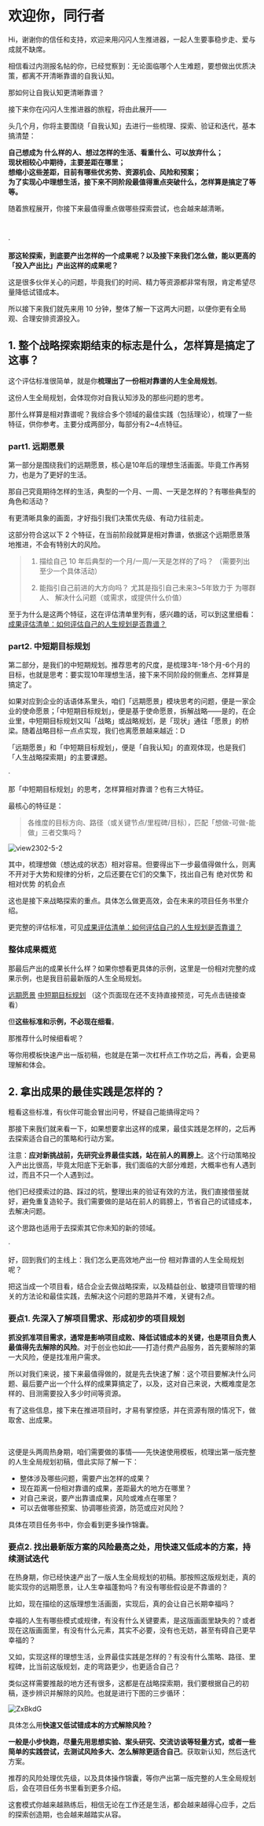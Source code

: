 # 欢迎你，同行者

Hi，谢谢你的信任和支持，欢迎来用闪闪人生推进器，一起人生要事稳步走、爱与成就不缺席。

相信看过内测报名帖的你，已经觉察到：无论面临哪个人生难题，要想做出优质决策，都离不开清晰靠谱的自我认知。


那如何让自我认知更清晰靠谱？

接下来你在闪闪人生推进器的旅程，将由此展开——

头几个月，你将主要围绕「自我认知」去进行一些梳理、探索、验证和迭代，基本搞清楚：

**自己想成为 什么样的人、想过怎样的生活、看重什么、可以放弃什么；<br />
现状相较心中期待，主要差距在哪里；<br />
想缩小这些差距，目前有哪些优劣势、资源机会、风险和预案；<br />
为了实现心中理想生活，接下来不同阶段最值得重点突破什么，怎样算是搞定了等等。**

随着旅程展开，你接下来最值得重点做哪些探索尝试，也会越来越清晰。

<br />

·

**那这轮探索，到底要产出怎样的一个成果呢？以及接下来我们怎么做，能以更高的「投入产出比」产出这样的成果呢？**

这是很多伙伴关心的问题，毕竟我们的时间、精力等资源都非常有限，肯定希望尽量降低试错成本。

所以接下来我们就先来用 10 分钟，整体了解一下这两大问题，以便你更有全局观、合理安排资源投入。

## 1. 整个战略探索期结束的标志是什么，怎样算是搞定了这事？

这个评估标准很简单，就是你**梳理出了一份相对靠谱的人生全局规划**。

这份人生全局规划，会体现你对自我认知涉及的那些问题的思考。


那什么样算是相对靠谱呢？我综合多个领域的最佳实践（包括理论），梳理了一些特征，供你参考。主要分成两部分，每部分有2~4点特征。

### part1. 远期愿景

第一部分是围绕我们的远期愿景，核心是10年后的理想生活画面。毕竟工作再努力，也是为了更好的生活。

那自己究竟期待怎样的生活，典型的一个月、一周、一天是怎样的？有哪些典型的角色和活动？

有更清晰具象的画面，才好指引我们决策优先级、有动力往前走。


这部分符合这以下 2 个特征，在当前阶段就算是相对靠谱，依据这个远期愿景落地推进，不会有特别大的风险。

> 1. 描绘自己 10 年后典型的一个月/一周/一天是怎样的了吗？
> （需要列出至少一个具体活动）
> 
> 2. 能指引自己前进的大方向吗？
> 尤其是指引自己未来3~5年致力于 为哪群人、
> 解决什么问题（或需求，或提供什么价值）

至于为什么是这两个特征，这在评估清单里列有，感兴趣的话，可以到这里细看：[成果评估清单：⁡⁢‬⁣‌​‍⁢​﻿​⁣⁤⁤⁢​⁡﻿⁡‍⁣‌​​‌⁤⁤﻿​‬‬⁢​⁢⁣‍​‬​​⁣​​​​​⁡‬​如何评估自己的人生规划是否靠谱？ ](/project/checklist)

### part2. 中短期目标规划

第二部分，是我们的中短期规划。推荐思考的尺度，是梳理3年-18个月-6个月的目标，也就是思考：要实现10年理想生活，接下来不同阶段的侧重点、怎样算是搞定了。

如果对应到企业的话语体系里头，咱们「远期愿景」模块思考的问题，便是一家企业的使命愿景；「中短期目标规划」，便是基于使命愿景，拆解战略——是的，在企业里，中短期目标规划又叫「战略」或战略规划，是「现状」通往「愿景」的桥梁。随着战略目标一点点实现，我们也离愿景越来越近：D

「远期愿景」和「中短期目标规划」，便是「自我认知」的直观体现，也是我们「人生战略探索期」的主要课题。

·

那「中短期目标规划」的思考，怎样算相对靠谱？也有三大特征。

最核心的特征是：

> 各维度的目标方向、路径（或关键节点/里程碑/目标），匹配「想做-可做-能做」三者交集吗？


![view2302-5-2](https://cdn.sunnyhuang.net/share/view2302-5-5.png?x-oss-process=image/watermark,t_3,fill_1,padx_200,pady_200,text_6Zeq6Zeq5Lq655Sf,rotate_330 ':size=240')

其中，梳理想做（想达成的状态）相对容易。但要得出下一步最值得做什么，则离不开对于大势和规律的分析，之后还要在它们的交集下，找出自己有 绝对优势 和 相对优势 的机会点

这也是接下来战略探索的重点。具体怎么做更高效，会在未来的项目任务书里介绍。

更完整的评估标准，可见[成果评估清单：⁡⁢‬⁣‌​‍⁢​﻿​⁣⁤⁤⁢​⁡﻿⁡‍⁣‌​​‌⁤⁤﻿​‬‬⁢​⁢⁣‍​‬​​⁣​​​​​⁡‬​如何评估自己的人生规划是否靠谱？ ](/project/checklist) 

### 整体成果概览

那最后产出的成果长什么样？如果你想看更具体的示例，这里是一份相对完整的成果示例，也是我目前最新版的人生全局规划。

[‍远期愿景](https://sunnylife.feishu.cn/wiki/wikcnEy7dsfx0hrcc7RJ123xceg?sheet=DQo4ZU)
[‍‬‍‌⁡‌﻿⁣‍​⁤‬‬​‌⁡⁢﻿﻿​⁤​‍‬‌⁣‍‬​‌‬⁡​​⁣⁤‍‬⁢⁢​‬​​​⁣⁤‌‌﻿中短期目标规划](https://sunnylife.feishu.cn/wiki/wikcnEy7dsfx0hrcc7RJ123xceg?sheet=y4zfOl) （这个页面现在还不支持直接预览，可先点击链接查看）


但**这些标准和示例，不必现在细看**。

那推荐什么时候细看呢？

等你用模板快速产出一版初稿，也就是在第一次杠杆点工作坊之后，再看，会更易理解和体会。

## 2. 拿出成果的最佳实践是怎样的？

粗看这些标准，有伙伴可能会冒出问号，怀疑自己能搞得定吗？

那接下来我们就来看一下，如果想要拿出这样的成果，最佳实践是怎样的，之后再去探索适合自己的策略和行动方案。

注意：**应对新挑战前，先研究业界最佳实践，站在前人的肩膀上**。这个行动策略投入产出比很高，毕竟太阳底下无新事，我们面临的大部分难题，大概率也有人遇到过，而且不只一个人遇到过。

他们已经摸索过的路、踩过的坑，整理出来的验证有效的方法，我们直接借鉴就好，避免重复造轮子。我们需要做的是站在前人的肩膀上，节省自己的试错成本，去解决问题。

这个思路也适用于去探索其它你未知的新的领域。

·

好，回到我们的主线上：我们怎么更高效地产出一份 相对靠谱的人生全局规划呢？

把这当成一个项目看，结合企业去做战略探索，以及精益创业、敏捷项目管理的相关的方法论和最佳实践，去解决这个问题的思路并不难，关键有2点。


### 要点1. 先深入了解项目需求、形成初步的项目规划



**抓没抓准项目需求，通常是影响项目成败、降低试错成本的关键，也是项目负责人最值得先去解除的风险**。对于创业也如此——打造付费产品服务，首先要解除的第一大风险，便是找准用户需求。


所以对我们来说，接下来最值得做的，就是先去快速了解：这个项目要解决什么问题、最后要产出一个什么样的成果算搞定了，以及，这对自己来说，大概难度是怎样的、目测需要投入多少时间等资源。

有了这些信息，接下来在推进项目时，才易有掌控感，并在资源有限的情况下，做取舍、出成果。

<br />

这便是头两周热身期，咱们需要做的事情——先快速使用模板，梳理出第一版完整的人生全局规划初稿，借此实际了解一下：
- 整体涉及哪些问题，需要产出怎样的成果？
- 现在距离一份相对靠谱的成果，差距最大的地方在哪里？
- 对自己来说，要产出靠谱成果，风险或难点在哪里？
- 可以去做哪些预案、协调哪些资源，防范或应对风险？

具体在项目任务书中，你会看到更多操作锦囊。

### 要点2. 找出最新版方案的风险最高之处，用快速又低成本的方案，持续测试迭代

在热身期，你已经快速产出了一版人生全局规划的初稿。那按照这版规划走，真的能实现你的远期愿景，让人生幸福蓬勃吗？有没有哪些假设是不靠谱的？

比如，现在描绘的这版理想生活画面，实现后，真的会让自己长期幸福吗？

幸福的人生有哪些模式或规律，有没有什么关键要素，是这版画面里缺失的？或者现在这版画面里，有没有什么元素，其实不必要，没有也无妨，甚至有碍自己更早幸福的？

又如，实现这样的理想生活，业界最佳实践是怎样的？有没有什么策略、路径、里程碑，比当前这版规划，走的弯路更少，也更适合自己？

类似这样需要推敲的地方还有很多，这都是在战略探索期，我们要根据自己的初稿，逐步辨识并解除的风险。也就是进行下图的三步循环：

![ZxBkdG](https://cdn.sunnyhuang.net/share/ZxBkdG.png/webp)


具体怎么用**快速又低试错成本的方式解除风险？**

**一般是小步快跑，尽量先用思想实验、案头研究、交流访谈等轻量方式，或者一些简单的实践尝试，去测试风险多大、怎么解除更适合自己**。获取新认知，然后迭代方案。

推荐的风险处理优先级，以及具体操作锦囊，等你产出第一版完整的人生全局规划后，会在项目任务书里看到更多介绍。




这套模式你越来越熟练后，相信无论在工作还是生活，都会越来越得心应手，之后的探索创造期，也会越来越踏实从容。

